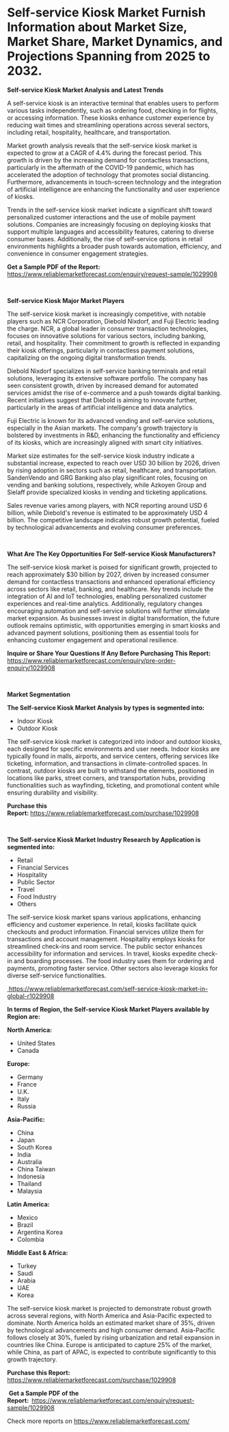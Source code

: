 <p><h1>Self-service Kiosk Market Furnish Information about Market Size, Market Share, Market Dynamics, and Projections Spanning from 2025 to 2032.</h1></p><p><strong>Self-service Kiosk Market Analysis and Latest Trends</strong></p>
<p><p>A self-service kiosk is an interactive terminal that enables users to perform various tasks independently, such as ordering food, checking in for flights, or accessing information. These kiosks enhance customer experience by reducing wait times and streamlining operations across several sectors, including retail, hospitality, healthcare, and transportation.</p><p>Market growth analysis reveals that the self-service kiosk market is expected to grow at a CAGR of 4.4% during the forecast period. This growth is driven by the increasing demand for contactless transactions, particularly in the aftermath of the COVID-19 pandemic, which has accelerated the adoption of technology that promotes social distancing. Furthermore, advancements in touch-screen technology and the integration of artificial intelligence are enhancing the functionality and user experience of kiosks.</p><p>Trends in the self-service kiosk market indicate a significant shift toward personalized customer interactions and the use of mobile payment solutions. Companies are increasingly focusing on deploying kiosks that support multiple languages and accessibility features, catering to diverse consumer bases. Additionally, the rise of self-service options in retail environments highlights a broader push towards automation, efficiency, and convenience in consumer engagement strategies.</p></p>
<p><strong>Get a Sample PDF of the Report:&nbsp;</strong> <a href="https://www.reliablemarketforecast.com/enquiry/request-sample/1029908?utm_campaign=3299&utm_medium=2&utm_source=Github&utm_content=ia&utm_term=21032025&utm_id=self-service-kiosk">https://www.reliablemarketforecast.com/enquiry/request-sample/1029908</a></p>
<p>&nbsp;</p>
<p><strong>Self-service Kiosk Major Market Players</strong></p>
<p><p>The self-service kiosk market is increasingly competitive, with notable players such as NCR Corporation, Diebold Nixdorf, and Fuji Electric leading the charge. NCR, a global leader in consumer transaction technologies, focuses on innovative solutions for various sectors, including banking, retail, and hospitality. Their commitment to growth is reflected in expanding their kiosk offerings, particularly in contactless payment solutions, capitalizing on the ongoing digital transformation trends.</p><p>Diebold Nixdorf specializes in self-service banking terminals and retail solutions, leveraging its extensive software portfolio. The company has seen consistent growth, driven by increased demand for automated services amidst the rise of e-commerce and a push towards digital banking. Recent initiatives suggest that Diebold is aiming to innovate further, particularly in the areas of artificial intelligence and data analytics.</p><p>Fuji Electric is known for its advanced vending and self-service solutions, especially in the Asian markets. The company's growth trajectory is bolstered by investments in R&D, enhancing the functionality and efficiency of its kiosks, which are increasingly aligned with smart city initiatives.</p><p>Market size estimates for the self-service kiosk industry indicate a substantial increase, expected to reach over USD 30 billion by 2026, driven by rising adoption in sectors such as retail, healthcare, and transportation. SandenVendo and GRG Banking also play significant roles, focusing on vending and banking solutions, respectively, while Azkoyen Group and Sielaff provide specialized kiosks in vending and ticketing applications.</p><p>Sales revenue varies among players, with NCR reporting around USD 6 billion, while Diebold's revenue is estimated to be approximately USD 4 billion. The competitive landscape indicates robust growth potential, fueled by technological advancements and evolving consumer preferences.</p></p>
<p>&nbsp;</p>
<p><strong>What Are The Key Opportunities For Self-service Kiosk Manufacturers?</strong></p>
<p><p>The self-service kiosk market is poised for significant growth, projected to reach approximately $30 billion by 2027, driven by increased consumer demand for contactless transactions and enhanced operational efficiency across sectors like retail, banking, and healthcare. Key trends include the integration of AI and IoT technologies, enabling personalized customer experiences and real-time analytics. Additionally, regulatory changes encouraging automation and self-service solutions will further stimulate market expansion. As businesses invest in digital transformation, the future outlook remains optimistic, with opportunities emerging in smart kiosks and advanced payment solutions, positioning them as essential tools for enhancing customer engagement and operational resilience.</p></p>
<p><strong>Inquire or Share Your Questions If Any Before Purchasing This Report:</strong> <a href="https://www.reliablemarketforecast.com/enquiry/pre-order-enquiry/1029908?utm_campaign=3299&utm_medium=2&utm_source=Github&utm_content=ia&utm_term=21032025&utm_id=self-service-kiosk">https://www.reliablemarketforecast.com/enquiry/pre-order-enquiry/1029908</a></p>
<p>&nbsp;</p>
<p><strong>Market Segmentation</strong></p>
<p><strong>The Self-service Kiosk Market Analysis by types is segmented into:</strong></p>
<p><ul><li>Indoor Kiosk</li><li>Outdoor Kiosk</li></ul></p>
<p><p>The self-service kiosk market is categorized into indoor and outdoor kiosks, each designed for specific environments and user needs. Indoor kiosks are typically found in malls, airports, and service centers, offering services like ticketing, information, and transactions in climate-controlled spaces. In contrast, outdoor kiosks are built to withstand the elements, positioned in locations like parks, street corners, and transportation hubs, providing functionalities such as wayfinding, ticketing, and promotional content while ensuring durability and visibility.</p></p>
<p><strong>Purchase this Report:&nbsp;</strong><a href="https://www.reliablemarketforecast.com/purchase/1029908?utm_campaign=3299&utm_medium=2&utm_source=Github&utm_content=ia&utm_term=21032025&utm_id=self-service-kiosk">https://www.reliablemarketforecast.com/purchase/1029908</a></p>
<p>&nbsp;</p>
<p><strong>The Self-service Kiosk Market Industry Research by Application is segmented into:</strong></p>
<p><ul><li>Retail</li><li>Financial Services</li><li>Hospitality</li><li>Public Sector</li><li>Travel</li><li>Food Industry</li><li>Others</li></ul></p>
<p><p>The self-service kiosk market spans various applications, enhancing efficiency and customer experience. In retail, kiosks facilitate quick checkouts and product information. Financial services utilize them for transactions and account management. Hospitality employs kiosks for streamlined check-ins and room service. The public sector enhances accessibility for information and services. In travel, kiosks expedite check-in and boarding processes. The food industry uses them for ordering and payments, promoting faster service. Other sectors also leverage kiosks for diverse self-service functionalities.</p></p>
<p><a href="https://www.reliablemarketforecast.com/self-service-kiosk-market-in-global-r1029908?utm_campaign=3299&utm_medium=2&utm_source=Github&utm_content=ia&utm_term=21032025&utm_id=self-service-kiosk">&nbsp;https://www.reliablemarketforecast.com/self-service-kiosk-market-in-global-r1029908</a></p>
<p><strong>In terms of Region, the Self-service Kiosk Market Players available by Region are:</strong></p>
<p>
    <p> <strong> North America: </strong>
        <ul>
            <li>United States</li>
            <li>Canada</li>
        </ul>
        </p> 
    <p> <strong> Europe: </strong>
        <ul>
            <li>Germany</li>
            <li>France</li>
            <li>U.K.</li>
            <li>Italy</li>
            <li>Russia</li>
        </ul>
        </p> 
    <p> <strong> Asia-Pacific: </strong>
        <ul>
            <li>China</li>
            <li>Japan</li>
            <li>South Korea</li>
            <li>India</li>
            <li>Australia</li>
            <li>China Taiwan</li>
            <li>Indonesia</li>
            <li>Thailand</li>
            <li>Malaysia</li>
        </ul>
        </p> 
    <p> <strong> Latin America: </strong>
        <ul>
            <li>Mexico</li>
            <li>Brazil</li>
            <li>Argentina Korea</li>
            <li>Colombia</li>
        </ul>
        </p> 
    <p> <strong> Middle East & Africa: </strong>
        <ul>
            <li>Turkey</li>
            <li>Saudi</li>
            <li>Arabia</li>
            <li>UAE</li>
            <li>Korea</li>
        </ul>
    </p>
    </p>
<p><p>The self-service kiosk market is projected to demonstrate robust growth across several regions, with North America and Asia-Pacific expected to dominate. North America holds an estimated market share of 35%, driven by technological advancements and high consumer demand. Asia-Pacific follows closely at 30%, fueled by rising urbanization and retail expansion in countries like China. Europe is anticipated to capture 25% of the market, while China, as part of APAC, is expected to contribute significantly to this growth trajectory.</p></p>
<p><strong>Purchase this Report: </strong><a href="https://www.reliablemarketforecast.com/purchase/1029908?utm_campaign=3299&utm_medium=2&utm_source=Github&utm_content=ia&utm_term=21032025&utm_id=self-service-kiosk">https://www.reliablemarketforecast.com/purchase/1029908</a></p>
<p>&nbsp;<strong>Get a Sample PDF of the Report:&nbsp;&nbsp;</strong><a href="https://www.reliablemarketforecast.com/enquiry/request-sample/1029908?utm_campaign=3299&utm_medium=2&utm_source=Github&utm_content=ia&utm_term=21032025&utm_id=self-service-kiosk">https://www.reliablemarketforecast.com/enquiry/request-sample/1029908</a></p>
<p><strong></strong></p>
<p>Check more reports on <a href="https://www.reliablemarketforecast.com/?utm_campaign=3299&utm_medium=2&utm_source=Github&utm_content=ia&utm_term=21032025&utm_id=self-service-kiosk">https://www.reliablemarketforecast.com/</a></p>